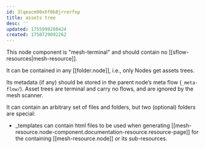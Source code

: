 ```yaml
---
id: 3lqeacm90xhf0b8jrrerfop
title: assets tree
desc: ''
updated: 1755998280424
created: 1750729092262
---
```


This node component is "mesh-terminal" and should contain no [[sflow-resources|mesh-resource]]. 

It can be contained in any [[folder.node]], i.e., only Nodes get assets trees.

Its metadata (if any) should be stored in the parent node’s meta flow (`_meta-flow/`). Asset trees are terminal and carry no flows, and are ignored by the mesh scanner.

It can contain an arbitrary set of files and folders, but two (optional) folders are special:
- _templates can contain html files to be used when generating [[mesh-resource.node-component.documentation-resource.resource-page]] for the containing [[mesh-resource.node]] or its sub-resources.
